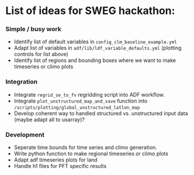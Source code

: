 # List of ideas for SWEG hackathon:
### Simple / busy work
- Identify list of default variables in `config_clm_baseline_example.yml`
- Adapt list of variables in `adf/lib/ldf_variable_defaults.yml` (plotting controls for list above)
- Identify list of regions and bounding boxes where we want to make timeseries or climo plots

### Integration
- Integrate `regrid_se_to_fv` regridding script into ADF workflow.
- Integrate `plot_unstructured_map_and_save` function into `/scripts/plotting/global_unstructured_latlon_map`
- Develop coherent way to handled structured vs. unstructured input data (maybe adapt all to uxarray)?

### Development
- Seperate time bounds for time series and climo generation.
- Write python function to make regional timeseries or climo plots
- Adapt adf timeseries plots for land
- Handle h1 files for PFT specific results

#
 
